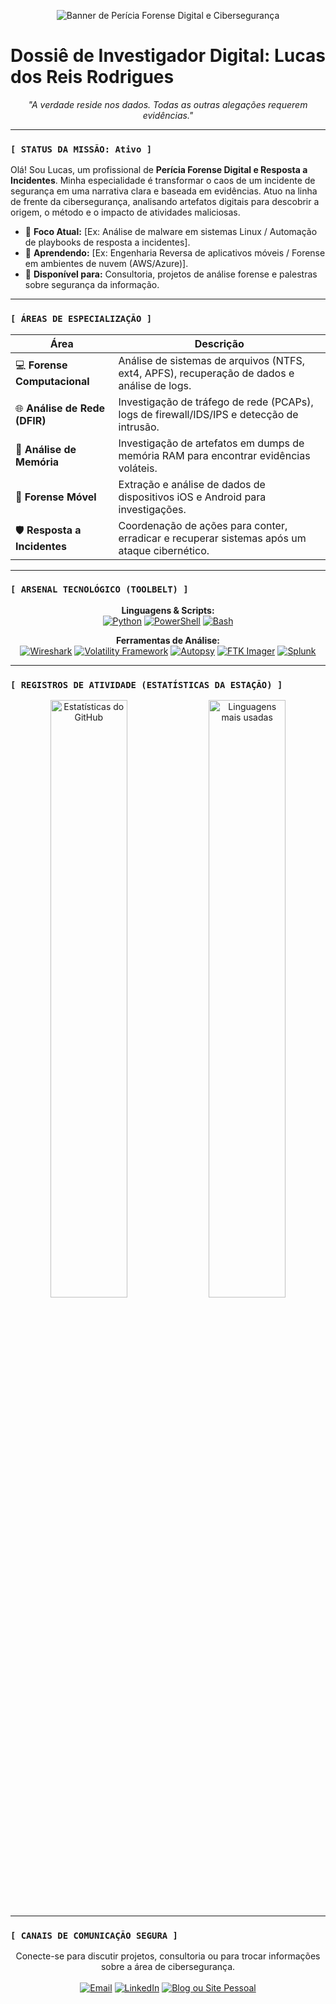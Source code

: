 <p align="center">
  <img src="https://raw.githubusercontent.com/Cys-Cyber/Cys-Cyber/main/banner.gif" alt="Banner de Perícia Forense Digital e Cibersegurança"/>
</p>

# **Dossiê de Investigador Digital: Lucas dos Reis Rodrigues**

<p align="center">
  <em>"A verdade reside nos dados. Todas as outras alegações requerem evidências."</em>
</p>

---

### `[ STATUS DA MISSÃO: Ativo ]`

Olá! Sou Lucas, um profissional de **Perícia Forense Digital e Resposta a Incidentes**. Minha especialidade é transformar o caos de um incidente de segurança em uma narrativa clara e baseada em evidências. Atuo na linha de frente da cibersegurança, analisando artefatos digitais para descobrir a origem, o método e o impacto de atividades maliciosas.

- 🔭 **Foco Atual:** [Ex: Análise de malware em sistemas Linux / Automação de playbooks de resposta a incidentes].
- 🌱 **Aprendendo:** [Ex: Engenharia Reversa de aplicativos móveis / Forense em ambientes de nuvem (AWS/Azure)].
- 💬 **Disponível para:** Consultoria, projetos de análise forense e palestras sobre segurança da informação.

---

### `[ ÁREAS DE ESPECIALIZAÇÃO ]`

| Área                     | Descrição                                                                         |
|--------------------------|-----------------------------------------------------------------------------------|
| 💻 **Forense Computacional** | Análise de sistemas de arquivos (NTFS, ext4, APFS), recuperação de dados e análise de logs. |
| 🌐 **Análise de Rede (DFIR)**| Investigação de tráfego de rede (PCAPs), logs de firewall/IDS/IPS e detecção de intrusão. |
| 💾 **Análise de Memória** | Investigação de artefatos em dumps de memória RAM para encontrar evidências voláteis.    |
| 📱 **Forense Móvel** | Extração e análise de dados de dispositivos iOS e Android para investigações.         |
| 🛡️ **Resposta a Incidentes**| Coordenação de ações para conter, erradicar e recuperar sistemas após um ataque cibernético. |

---

### `[ ARSENAL TECNOLÓGICO (TOOLBELT) ]`

<p align="center">
  <strong>Linguagens & Scripts:</strong><br>
  <a href="#"><img alt="Python" src="https://img.shields.io/badge/Python-3776AB?style=for-the-badge&logo=python&logoColor=white"></a>
  <a href="#"><img alt="PowerShell" src="https://img.shields.io/badge/PowerShell-5391FE?style=for-the-badge&logo=powershell&logoColor=white"></a>
  <a href="#"><img alt="Bash" src="https://img.shields.io/badge/Bash-4EAA25?style=for-the-badge&logo=gnubash&logoColor=white"></a>
</p>
<p align="center">
  <strong>Ferramentas de Análise:</strong><br>
  <a href="#"><img alt="Wireshark" src="https://img.shields.io/badge/Wireshark-1679A7?style=for-the-badge&logo=wireshark&logoColor=white"></a>
  <a href="#"><img alt="Volatility Framework" src="https://img.shields.io/badge/Volatility-000000?style=for-the-badge&logo=linux&logoColor=white"></a>
  <a href="#"><img alt="Autopsy" src="https://img.shields.io/badge/Autopsy-D62C2C?style=for-the-badge&logo=data:image/png;base64,iVBORw0KGgoAAAANSUhEUgAAAAEAAAABCAQAAAC1HAwCAAAAC0lEQVR42mNkYAAAAAYAAjCB0C8AAAAASUVORK5CYII="></a>
  <a href="#"><img alt="FTK Imager" src="https://img.shields.io/badge/FTK_Imager-FF8C00?style=for-the-badge&logo=data:image/png;base64,iVBORw0KGgoAAAANSUhEUgAAAAEAAAABCAQAAAC1HAwCAAAAC0lEQVR42mNkYAAAAAYAAjCB0C8AAAAASUVORK5CYII="></a>
  <a href="#"><img alt="Splunk" src="https://img.shields.io/badge/Splunk-000000?style=for-the-badge&logo=splunk&logoColor=white"></a>
</p>

---

### `[ REGISTROS DE ATIVIDADE (ESTATÍSTICAS DA ESTAÇÃO) ]`

<p align="center">
  <img width="49.5%" src="https://github-readme-stats.vercel.app/api?username=[LRRodrigues]&show_icons=true&theme=transparent&include_all_commits=true&count_private=true&title_color=00A7A7&icon_color=00A7A7&text_color=E0E0E0&bg_color=0D1117" alt="Estatísticas do GitHub"/>
  <img width="49.5%" src="https://github-readme-stats.vercel.app/api/top-langs/?username=[LRRodrigues]&layout=compact&langs_count=8&theme=transparent&title_color=00A7A7&icon_color=00A7A7&text_color=E0E0E0&bg_color=0D1117" alt="Linguagens mais usadas"/>
</p>

---

### `[ CANAIS DE COMUNICAÇÃO SEGURA ]`

<p align="center">
  Conecte-se para discutir projetos, consultoria ou para trocar informações sobre a área de cibersegurança.
  <br><br>
  <a href="mailto:[lukaotech@gmail.com]"><img src="https://img.shields.io/badge/Email-D14836?style=for-the-badge&logo=gmail&logoColor=white" alt="Email"></a>
  <a href="https://www.linkedin.com/in/[www.linkedin.com/in/lucas-dos-reis-rodrigues-ccna-cyberops-associate-network-security-bb26a51b8]/"><img src="https://img.shields.io/badge/LinkedIn-0A66C2?style=for-the-badge&logo=linkedin&logoColor=white" alt="LinkedIn"></a>
  <a href="https://[SEU_BLOG_OU_SITE].com/"><img src="https://img.shields.io/badge/Blog/Site-00A7A7?style=for-the-badge&logo=blogger&logoColor=white" alt="Blog ou Site Pessoal"></a>
</p>
